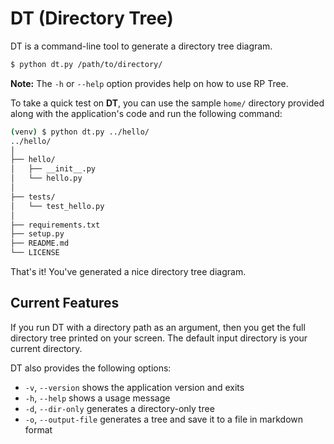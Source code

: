 # DT (Directory Tree)

DT is a command-line tool to generate a directory tree diagram.

```sh
$ python dt.py /path/to/directory/
```

**Note:** The `-h` or `--help` option provides help on how to use RP Tree.

To take a quick test on **DT**, you can use the sample `home/` directory provided along with the application's code and run the following command:

```sh
(venv) $ python dt.py ../hello/
../hello/
│
├── hello/
│   ├── __init__.py
│   └── hello.py
│
├── tests/
│   └── test_hello.py
│
├── requirements.txt
├── setup.py
├── README.md
└── LICENSE
```

That's it! You've generated a nice directory tree diagram.

## Current Features

If you run DT with a directory path as an argument, then you get the full directory tree printed on your screen. The default input directory is your current directory.

DT also provides the following options:

- `-v`, `--version` shows the application version and exits
- `-h`, `--help` shows a usage message
- `-d`, `--dir-only` generates a directory-only tree
- `-o`, `--output-file` generates a tree and save it to a file in markdown format
